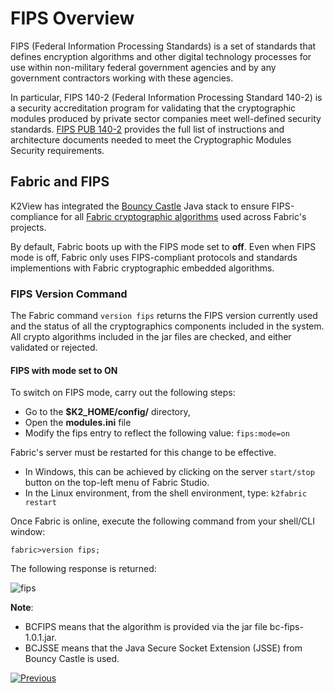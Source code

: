 # FIPS Overview

FIPS (Federal Information Processing Standards) is a set of standards that defines encryption algorithms and other digital technology processes for use within non-military federal government agencies and by any government contractors working with these agencies. 

In particular, FIPS 140-2 (Federal Information Processing Standard 140-2) is a security accreditation program for validating that the cryptographic modules produced by private sector companies meet well-defined security standards.
[FIPS PUB 140-2](https://nvlpubs.nist.gov/nistpubs/FIPS/NIST.FIPS.140-2.pdf) provides the full list of instructions and architecture documents needed to meet the Cryptographic Modules Security requirements.


## Fabric and FIPS

K2View has integrated the [Bouncy Castle](https://www.bouncycastle.org/index.html) Java stack to ensure FIPS-compliance for all [Fabric cryptographic algorithms](/articles/26_fabric_security/03_fabric_LUI_encryption.md) used across Fabric's projects.

By default, Fabric boots up with the FIPS mode set to **off**. 
Even when FIPS mode is off, Fabric only uses FIPS-compliant protocols and standards implementions with Fabric cryptographic embedded algorithms.


### FIPS Version Command

The Fabric command ```version fips``` returns the FIPS version currently used and the status of all the cryptographics components included in the system. All crypto algorithms included in the jar files are checked, and either validated or rejected.


#### FIPS with mode set to **ON**

To switch on FIPS mode, carry out the following steps:
- Go to the **$K2_HOME/config/** directory,
- Open the **modules.ini** file
- Modify the fips entry to reflect the following value: ```fips:mode=on```

Fabric's server must be restarted for this change to be effective. 

- In Windows, this can be achieved by clicking on the server ```start/stop``` button on the top-left menu of Fabric Studio. 
- In the Linux environment, from the shell environment, type: ```k2fabric restart```

Once Fabric is online, execute the following command from your shell/CLI window: 

```fabric>version fips;```

The following response is returned:

![fips](images/fipsImg01.PNG)

**Note**:
- BCFIPS means that the algorithm is provided via the jar file bc-fips-1.0.1.jar.
- BCJSSE means that the Java Secure Socket Extension (JSSE) from Bouncy Castle is used.






[![Previous](/articles/images/Previous.png)](/articles/26_fabric_security/17_user_IAM_custom_authenticator.md)


